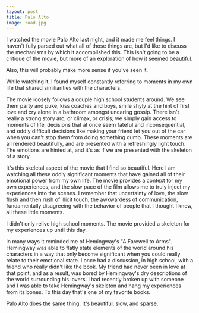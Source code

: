 ```yaml
---
layout: post
title: Palo Alto
image: road.jpg
---
```



I watched the movie Palo Alto last night, and it made me feel things. I haven't fully parsed out what all of those things are, but I'd like to discuss the mechanisms by which it accomplished this.  This isn't going to be a critique of the movie, but more of an exploration of how it seemed beautiful.

Also, this will probably make more sense if you've seen it.

While watching it, I found myself constantly referring to moments in my own life that shared similiarities with the characters. 

The movie loosely follows a couple high school students around.  We see them party and puke, kiss coaches and boys, smile shyly at the hint of first love and cry alone in a bathroom amongst uncaring gossip. There isn't really a strong story arc, or climax, or crisis; we simply gain access to moments of life, decisions that at once seem fateful and inconsequential, and oddly difficult decisions like making your friend let you out of the car when you can't stop them from doing something dumb. These moments are all rendered beautifully, and are presented with a refreshingly light touch. The emotions are hinted at, and it's as if we are presented with the skeleton of a story.

It's this skeletal aspect of the movie that I find so beautiful. Here I am watching all these oddly significant moments that have gained all of their emotional power from my own life. The movie provides a context for my own experiences, and the slow pace of the film allows me to truly inject my experiences into the scenes. I remember that uncertainty of love, the slow flush and then rush of illicit touch, the awkwardess of communication, fundamentally disagreeing with the behavior of people that I thought I knew, all these little moments.  

I didn't only relive high school moments. The movie provided a skeleton for my experiences up until this day. 

In many ways it reminded me of Hemingway's "A Farewell to Arms". Hemingway was able to flatly state elements of the world around his characters in a way that only become significant when you could really relate to their emotional state. I once had a discussion, in high school, with a friend who really didn't like the book. My friend had never been in love at that point, and as a result, was bored by Hemingway's dry descriptions of the world surrounding his lovers. I had recently broken up with someone and I was able to take Hemingway's skeleton and hang my experiences from its bones. To this day that's one of my favorite books.

Palo Alto does the same thing. It's beautiful, slow, and sparse. 
